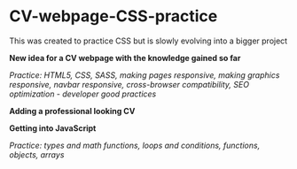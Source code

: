 # CV-webpage-CSS-practice

This was created to practice CSS but is slowly evolving into a bigger project

**New idea for a CV webpage with the knowledge gained so far**

_Practice: HTML5, CSS, SASS, making pages responsive, making graphics responsive, 
navbar responsive, cross-browser compatibility, SEO optimization - developer good practices_

**Adding a professional looking CV**

**Getting into JavaScript**

_Practice: types and math functions, loops and conditions, functions, objects, arrays_
